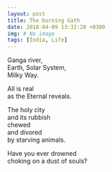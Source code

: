 ```yaml
---
layout: post
title: The burning Gath
date: 2018-04-09 13:32:20 +0300
img: # No image
tags: [India, Life]
---
```

Ganga river,  
Earth,
Solar System,  
Milky Way.

All is real  
as the Eternal reveals.

The holy city  
and its rubbish  
chewed  
and divored  
by starving animals.

Have you ever drowned  
choking on a dust of souls?